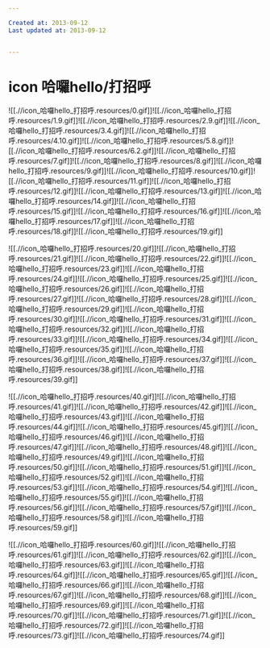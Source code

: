 ```yaml
---

Created at: 2013-09-12
Last updated at: 2013-09-12


---
```


# icon 哈囉hello/打招呼


![[.//icon_哈囉hello_打招呼.resources/0.gif]]![[.//icon_哈囉hello_打招呼.resources/1.9.gif]]![[.//icon_哈囉hello_打招呼.resources/2.9.gif]]![[.//icon_哈囉hello_打招呼.resources/3.4.gif]]![[.//icon_哈囉hello_打招呼.resources/4.10.gif]]![[.//icon_哈囉hello_打招呼.resources/5.8.gif]]![[.//icon_哈囉hello_打招呼.resources/6.2.gif]]![[.//icon_哈囉hello_打招呼.resources/7.gif]]![[.//icon_哈囉hello_打招呼.resources/8.gif]]![[.//icon_哈囉hello_打招呼.resources/9.gif]]![[.//icon_哈囉hello_打招呼.resources/10.gif]]![[.//icon_哈囉hello_打招呼.resources/11.gif]]![[.//icon_哈囉hello_打招呼.resources/12.gif]]![[.//icon_哈囉hello_打招呼.resources/13.gif]]![[.//icon_哈囉hello_打招呼.resources/14.gif]]![[.//icon_哈囉hello_打招呼.resources/15.gif]]![[.//icon_哈囉hello_打招呼.resources/16.gif]]![[.//icon_哈囉hello_打招呼.resources/17.gif]]![[.//icon_哈囉hello_打招呼.resources/18.gif]]![[.//icon_哈囉hello_打招呼.resources/19.gif]]

![[.//icon_哈囉hello_打招呼.resources/20.gif]]![[.//icon_哈囉hello_打招呼.resources/21.gif]]![[.//icon_哈囉hello_打招呼.resources/22.gif]]![[.//icon_哈囉hello_打招呼.resources/23.gif]]![[.//icon_哈囉hello_打招呼.resources/24.gif]]![[.//icon_哈囉hello_打招呼.resources/25.gif]]![[.//icon_哈囉hello_打招呼.resources/26.gif]]![[.//icon_哈囉hello_打招呼.resources/27.gif]]![[.//icon_哈囉hello_打招呼.resources/28.gif]]![[.//icon_哈囉hello_打招呼.resources/29.gif]]![[.//icon_哈囉hello_打招呼.resources/30.gif]]![[.//icon_哈囉hello_打招呼.resources/31.gif]]![[.//icon_哈囉hello_打招呼.resources/32.gif]]![[.//icon_哈囉hello_打招呼.resources/33.gif]]![[.//icon_哈囉hello_打招呼.resources/34.gif]]![[.//icon_哈囉hello_打招呼.resources/35.gif]]![[.//icon_哈囉hello_打招呼.resources/36.gif]]![[.//icon_哈囉hello_打招呼.resources/37.gif]]![[.//icon_哈囉hello_打招呼.resources/38.gif]]![[.//icon_哈囉hello_打招呼.resources/39.gif]]

![[.//icon_哈囉hello_打招呼.resources/40.gif]]![[.//icon_哈囉hello_打招呼.resources/41.gif]]![[.//icon_哈囉hello_打招呼.resources/42.gif]]![[.//icon_哈囉hello_打招呼.resources/43.gif]]![[.//icon_哈囉hello_打招呼.resources/44.gif]]![[.//icon_哈囉hello_打招呼.resources/45.gif]]![[.//icon_哈囉hello_打招呼.resources/46.gif]]![[.//icon_哈囉hello_打招呼.resources/47.gif]]![[.//icon_哈囉hello_打招呼.resources/48.gif]]![[.//icon_哈囉hello_打招呼.resources/49.gif]]![[.//icon_哈囉hello_打招呼.resources/50.gif]]![[.//icon_哈囉hello_打招呼.resources/51.gif]]![[.//icon_哈囉hello_打招呼.resources/52.gif]]![[.//icon_哈囉hello_打招呼.resources/53.gif]]![[.//icon_哈囉hello_打招呼.resources/54.gif]]![[.//icon_哈囉hello_打招呼.resources/55.gif]]![[.//icon_哈囉hello_打招呼.resources/56.gif]]![[.//icon_哈囉hello_打招呼.resources/57.gif]]![[.//icon_哈囉hello_打招呼.resources/58.gif]]![[.//icon_哈囉hello_打招呼.resources/59.gif]]

![[.//icon_哈囉hello_打招呼.resources/60.gif]]![[.//icon_哈囉hello_打招呼.resources/61.gif]]![[.//icon_哈囉hello_打招呼.resources/62.gif]]![[.//icon_哈囉hello_打招呼.resources/63.gif]]![[.//icon_哈囉hello_打招呼.resources/64.gif]]![[.//icon_哈囉hello_打招呼.resources/65.gif]]![[.//icon_哈囉hello_打招呼.resources/66.gif]]![[.//icon_哈囉hello_打招呼.resources/67.gif]]![[.//icon_哈囉hello_打招呼.resources/68.gif]]![[.//icon_哈囉hello_打招呼.resources/69.gif]]![[.//icon_哈囉hello_打招呼.resources/70.gif]]![[.//icon_哈囉hello_打招呼.resources/71.gif]]![[.//icon_哈囉hello_打招呼.resources/72.gif]]![[.//icon_哈囉hello_打招呼.resources/73.gif]]![[.//icon_哈囉hello_打招呼.resources/74.gif]]

